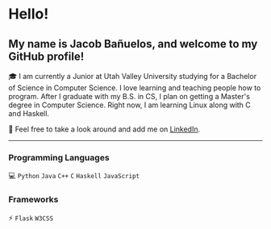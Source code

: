 # Hello!

## My name is Jacob Bañuelos, and welcome to my GitHub profile!

🎓 I am currently a Junior at Utah Valley University studying for a Bachelor of Science in Computer Science. I love learning and teaching people how to program. After I graduate with my B.S. in CS, I plan on getting a Master's degree in Computer Science. Right now, I am learning Linux along with C and Haskell.

👀 Feel free to take a look around and add me on [LinkedIn](https://www.linkedin.com/in/jacob-banuelos).

---

### Programming Languages

💻 `Python` `Java` `C++` `C` `Haskell` `JavaScript`

### Frameworks

⚡ `Flask` `W3CSS`
